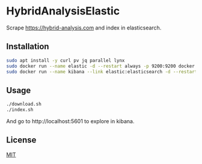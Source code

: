 # HybridAnalysisElastic

Scrape https://hybrid-analysis.com and index in elasticsearch.

## Installation

```bash
sudo apt install -y curl pv jq parallel lynx
sudo docker run --name elastic -d --restart always -p 9200:9200 docker.elastic.co/elasticsearch/elasticsearch-oss:6.1.2
sudo docker run --name kibana --link elastic:elasticsearch -d --restart always -p 5601:5601 docker.elastic.co/kibana/kibana-oss:6.1.2 # optional
```

## Usage

```bash
./download.sh
./index.sh
```

And go to http://localhost:5601 to explore in kibana.

## License

[MIT](/LICENSE)

